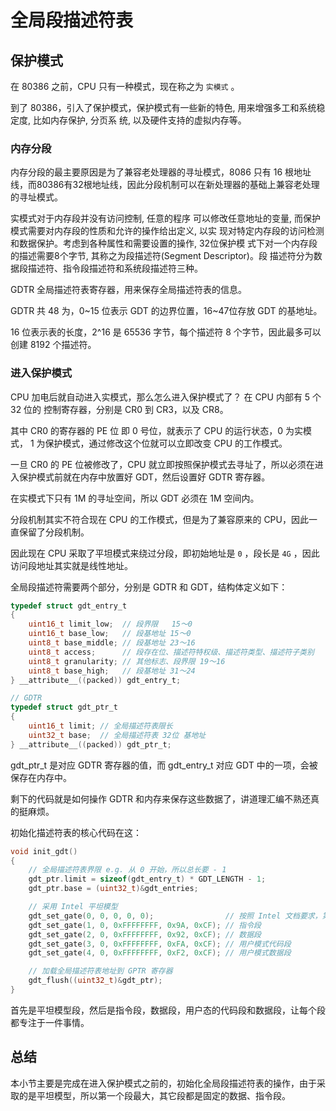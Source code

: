# 全局段描述符表

## 保护模式

在 80386 之前，CPU 只有一种模式，现在称之为 `实模式` 。

到了 80386，引入了保护模式，保护模式有一些新的特色, 用来增强多工和系统稳定度, 比如内存保护, 分页系
统, 以及硬件支持的虚拟内存等。

### 内存分段

内存分段的最主要原因是为了兼容老处理器的寻址模式，8086 只有 16 根地址线，而80386有32根地址线，因此分段机制可以在新处理器的基础上兼容老处理的寻址模式。

实模式对于内存段并没有访问控制, 任意的程序
可以修改任意地址的变量, 而保护模式需要对内存段的性质和允许的操作给出定义, 以实
现对特定内存段的访问检测和数据保护。考虑到各种属性和需要设置的操作, 32位保护模
式下对一个内存段的描述需要8个字节, 其称之为段描述符(Segment Descriptor)。段
描述符分为数据段描述符、指令段描述符和系统段描述符三种。

GDTR 全局描述符表寄存器，用来保存全局描述符表的信息。

GDTR 共 48 为，0~15 位表示 GDT 的边界位置，16~47位存放 GDT 的基地址。

16 位表示表的长度，2^16 是 65536 字节，每个描述符 8 个字节，因此最多可以创建
8192 个描述符。

### 进入保护模式

CPU 加电后就自动进入实模式，那么怎么进入保护模式了？ 在 CPU 内部有 5 个 32 位的
控制寄存器，分别是 CR0 到 CR3，以及 CR8。

其中 CR0 的寄存器的 PE 位 即 0 号位，就表示了 CPU 的运行状态，0 为实模式，
1 为保护模式，通过修改这个位就可以立即改变 CPU 的工作模式。

一旦 CR0 的 PE 位被修改了，CPU 就立即按照保护模式去寻址了，所以必须在进入保护模式前就在内存中放置好 GDT，然后设置好 GDTR 寄存器。

在实模式下只有 1M 的寻址空间，所以 GDT 必须在 1M 空间内。

分段机制其实不符合现在 CPU 的工作模式，但是为了兼容原来的 CPU，因此一直保留了分段机制。

因此现在 CPU 采取了平坦模式来绕过分段，即初始地址是 `0` ，段长是 `4G` ，因此访问段地址其实就是线性地址。

全局段描述符需要两个部分，分别是 GDTR 和 GDT，结构体定义如下：

``` c
typedef struct gdt_entry_t
{
    uint16_t limit_low;  // 段界限   15～0
    uint16_t base_low;   // 段基地址 15～0
    uint8_t base_middle; // 段基地址 23～16
    uint8_t access;      // 段存在位、描述符特权级、描述符类型、描述符子类别
    uint8_t granularity; // 其他标志、段界限 19～16
    uint8_t base_high;   // 段基地址 31～24
} __attribute__((packed)) gdt_entry_t;

// GDTR
typedef struct gdt_ptr_t
{
    uint16_t limit; // 全局描述符表限长
    uint32_t base;  // 全局描述符表 32位 基地址
} __attribute__((packed)) gdt_ptr_t;
```

gdt_ptr_t 是对应 GDTR 寄存器的值，而 gdt_entry_t 对应 GDT 中的一项，会被保存在内存中。

剩下的代码就是如何操作 GDTR 和内存来保存这些数据了，讲道理汇编不熟还真的挺麻烦。

初始化描述符表的核心代码在这：

``` c
void init_gdt()
{
    // 全局描述符表界限 e.g. 从 0 开始，所以总长要 - 1
    gdt_ptr.limit = sizeof(gdt_entry_t) * GDT_LENGTH - 1;
    gdt_ptr.base = (uint32_t)&gdt_entries;

    // 采用 Intel 平坦模型
    gdt_set_gate(0, 0, 0, 0, 0);                // 按照 Intel 文档要求，第一个描述符必须全 0
    gdt_set_gate(1, 0, 0xFFFFFFFF, 0x9A, 0xCF); // 指令段
    gdt_set_gate(2, 0, 0xFFFFFFFF, 0x92, 0xCF); // 数据段
    gdt_set_gate(3, 0, 0xFFFFFFFF, 0xFA, 0xCF); // 用户模式代码段
    gdt_set_gate(4, 0, 0xFFFFFFFF, 0xF2, 0xCF); // 用户模式数据段

    // 加载全局描述符表地址到 GPTR 寄存器
    gdt_flush((uint32_t)&gdt_ptr);
}
```

首先是平坦模型段，然后是指令段，数据段，用户态的代码段和数据段，让每个段都专注于一件事情。

## 总结

本小节主要是完成在进入保护模式之前的，初始化全局段描述符表的操作，由于采取的是平坦模型，所以第一个段最大，其它段都是固定的数据、指令段。

